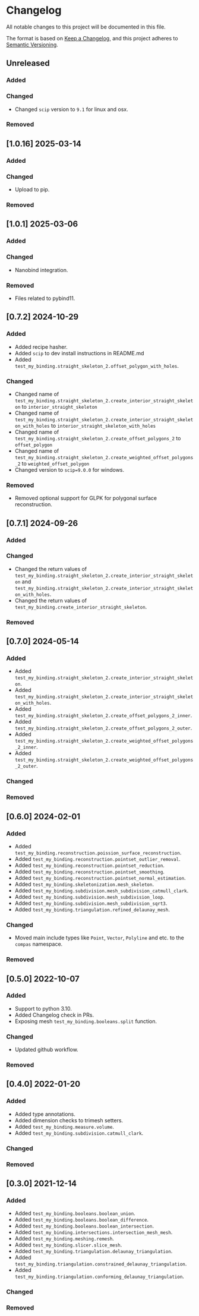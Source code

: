 # Changelog

All notable changes to this project will be documented in this file.

The format is based on [Keep a Changelog](https://keepachangelog.com/en/1.0.0/),
and this project adheres to [Semantic Versioning](https://semver.org/spec/v2.0.0.html).

## Unreleased

### Added

### Changed

* Changed `scip` version to `9.1` for linux and osx.

### Removed

## [1.0.16] 2025-03-14

### Added

### Changed

* Upload to pip.

### Removed

## [1.0.1] 2025-03-06

### Added

### Changed

* Nanobind integration.

### Removed

* Files related to pybind11.

## [0.7.2] 2024-10-29

### Added

* Added recipe hasher.
* Added `scip` to dev install instructions in README.md
* Added `test_my_binding.straight_skeleton_2.offset_polygon_with_holes`.

### Changed

* Changed name of `test_my_binding.straight_skeleton_2.create_interior_straight_skeleton` to `interior_straight_skeleton`
* Changed name of `test_my_binding.straight_skeleton_2.create_interior_straight_skeleton_with_holes` to `interior_straight_skeleton_with_holes`
* Changed name of `test_my_binding.straight_skeleton_2.create_offset_polygons_2` to `offset_polygon`
* Changed name of `test_my_binding.straight_skeleton_2.create_weighted_offset_polygons_2` to `weighted_offset_polygon`
* Changed version to `scip=9.0.0` for windows.

### Removed

* Removed optional support for GLPK for polygonal surface reconstruction.

## [0.7.1] 2024-09-26

### Added

### Changed

* Changed the return values of `test_my_binding.straight_skeleton_2.create_interior_straight_skeleton` and `test_my_binding.straight_skeleton_2.create_interior_straight_skeleton_with_holes`.
* Changed the return values of `test_my_binding.create_interior_straight_skeleton`.

### Removed

## [0.7.0] 2024-05-14

### Added

* Added `test_my_binding.straight_skeleton_2.create_interior_straight_skeleton`.
* Added `test_my_binding.straight_skeleton_2.create_interior_straight_skeleton_with_holes`.
* Added `test_my_binding.straight_skeleton_2.create_offset_polygons_2_inner`.
* Added `test_my_binding.straight_skeleton_2.create_offset_polygons_2_outer`.
* Added `test_my_binding.straight_skeleton_2.create_weighted_offset_polygons_2_inner`.
* Added `test_my_binding.straight_skeleton_2.create_weighted_offset_polygons_2_outer`.

### Changed

### Removed

## [0.6.0] 2024-02-01

### Added

* Added `test_my_binding.reconstruction.poission_surface_reconstruction`.
* Added `test_my_binding.reconstruction.pointset_outlier_removal`.
* Added `test_my_binding.reconstruction.pointset_reduction`.
* Added `test_my_binding.reconstruction.pointset_smoothing`.
* Added `test_my_binding.reconstruction.pointset_normal_estimation`.
* Added `test_my_binding.skeletonization.mesh_skeleton`.
* Added `test_my_binding.subdivision.mesh_subdivision_catmull_clark`.
* Added `test_my_binding.subdivision.mesh_subdivision_loop`.
* Added `test_my_binding.subdivision.mesh_subdivision_sqrt3`.
* Added `test_my_binding.triangulation.refined_delaunay_mesh`.

### Changed

* Moved main include types like `Point`, `Vector`, `Polyline` and etc. to the `compas` namespace.

### Removed

## [0.5.0] 2022-10-07

### Added

* Support to python 3.10.
* Added Changelog check in PRs.
* Exposing mesh `test_my_binding.booleans.split` function.

### Changed

* Updated github workflow.

### Removed

## [0.4.0] 2022-01-20

### Added

* Added type annotations.
* Added dimension checks to trimesh setters.
* Added `test_my_binding.measure.volume`.
* Added `test_my_binding.subdivision.catmull_clark`.

### Changed

### Removed

## [0.3.0] 2021-12-14

### Added

* Added `test_my_binding.booleans.boolean_union`.
* Added `test_my_binding.booleans.boolean_difference`.
* Added `test_my_binding.booleans.boolean_intersection`.
* Added `test_my_binding.intersections.intersection_mesh_mesh`.
* Added `test_my_binding.meshing.remesh`.
* Added `test_my_binding.slicer.slice_mesh`.
* Added `test_my_binding.triangulation.delaunay_triangulation`.
* Added `test_my_binding.triangulation.constrained_delaunay_triangulation`.
* Added `test_my_binding.triangulation.conforming_delaunay_triangulation`.

### Changed

### Removed
